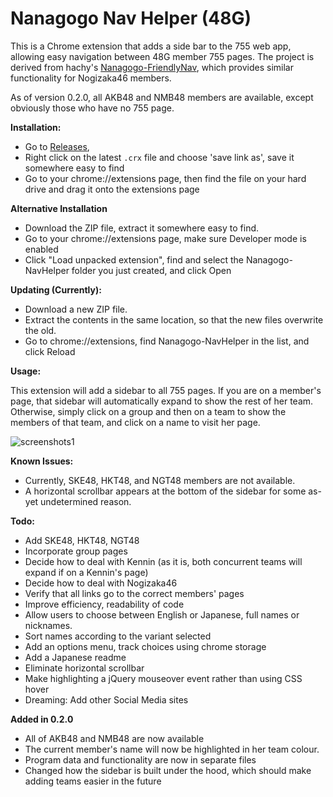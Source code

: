 # Nanagogo Nav Helper (48G)

This is a Chrome extension that adds a side bar to the 755 web app, allowing easy navigation between 48G member 755 pages. The project is derived from hachy's [Nanagogo-FriendlyNav](https://github.com/hachy/Nanagogo-FriendlyNav), which provides similar functionality for Nogizaka46 members.

As of version 0.2.0, all AKB48 and NMB48 members are available, except obviously those who have no 755 page.

**Installation:**

  * Go to [Releases](https://github.com/wlerin/Nanagogo-NavHelper/releases), 
  * Right click on the latest `.crx` file and choose 'save link as', save it somewhere easy to find
  * Go to your chrome://extensions page, then find the file on your hard drive and drag it onto the extensions page

**Alternative Installation**

  * Download the ZIP file, extract it somewhere easy to find. 
  * Go to your chrome://extensions page, make sure Developer mode is enabled
  * Click "Load unpacked extension", find and select the Nanagogo-NavHelper folder you just created, and click Open


**Updating (Currently):**

  * Download a new ZIP file.
  * Extract the contents in the same location, so that the new files overwrite the old.
  * Go to chrome://extensions, find Nanagogo-NavHelper in the list, and click Reload


**Usage:**

  This extension will add a sidebar to all 755 pages. If you are on a member's page, that sidebar will automatically expand to show the rest of her team. Otherwise, simply click on a group and then on a team to show the members of that team, and click on a name to visit her page.

![screenshots1](http://puu.sh/k79hi/7b6221c91e.jpg)

**Known Issues:**

  * Currently, SKE48, HKT48, and NGT48 members are not available.
  * A horizontal scrollbar appears at the bottom of the sidebar for some as-yet undetermined reason.

**Todo:**

  * Add SKE48, HKT48, NGT48
  * Incorporate group pages
  * Decide how to deal with Kennin (as it is, both concurrent teams will expand if on a Kennin's page)
  * Decide how to deal with Nogizaka46
  * Verify that all links go to the correct members' pages
  * Improve efficiency, readability of code
  * Allow users to choose between English or Japanese, full names or nicknames.
  * Sort names according to the variant selected
  * Add an options menu, track choices using chrome storage
  * Add a Japanese readme
  * Eliminate horizontal scrollbar
  * Make highlighting a jQuery mouseover event rather than using CSS hover
  * Dreaming: Add other Social Media sites

**Added in 0.2.0**

  * All of AKB48 and NMB48 are now available
  * The current member's name will now be highlighted in her team colour.
  * Program data and functionality are now in separate files
  * Changed how the sidebar is built under the hood, which should make adding teams easier in the future
